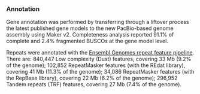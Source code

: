 ### Annotation

Gene annotation was performed by transferring through a liftover process the latest published gene models to the new PacBio-based genome assembly using Maker v2. Completeness analysis reported 91.1% of complete and 2.4% fragmented BUSCOs at the gene model level.

Repeats were annotated with the [Ensembl Genomes repeat feature pipeline](http://plants.ensembl.org/info/genome/annotation/repeat_features.html). There are: 840,447 Low complexity (Dust) features, covering 33 Mb (9.2% of the genome); 102,852 RepeatMasker features (with the REdat library), covering 41 Mb (11.3% of the genome); 34,086 RepeatMasker features (with the RepBase library), covering 22 Mb (6.2% of the genome); 296,952 Tandem repeats (TRF) features, covering 27 Mb (7.4% of the genome).
